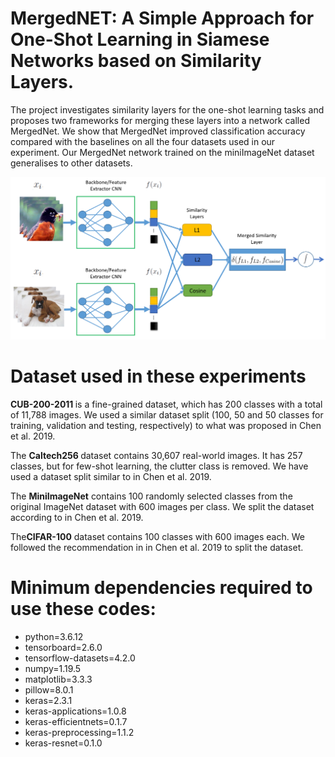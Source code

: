 # MergedNET: A Simple Approach for One-Shot Learning in Siamese Networks based on Similarity Layers.
The project investigates similarity layers for the one-shot learning tasks and proposes two frameworks for merging these layers into a network called MergedNet. We show that MergedNet improved classification accuracy compared with the baselines on all the four datasets used in our experiment. Our MergedNet network trained on the miniImageNet dataset generalises to other datasets. 

<img src="architecture.png" />

# Dataset used in these experiments

<b>CUB-200-2011 </b> is a fine-grained dataset, which has 200 classes with a total of 11,788 images. We used a similar dataset split (100, 50 and 50 classes for training, validation and testing, respectively) to what was proposed in Chen et al. 2019.

The <b>Caltech256 </b> dataset contains 30,607 real-world images. It has 257 classes, but for few-shot learning, the clutter class is removed. We have used a dataset split similar to in Chen et al. 2019.

The <b>MiniImageNet</b> contains 100 randomly selected classes from the original ImageNet dataset with 600 images per class. We split the dataset according to in Chen et al. 2019.

The<b>CIFAR-100</b> dataset contains 100 classes with 600 images each. We followed the recommendation in in Chen et al. 2019 to split the dataset.

# Minimum dependencies required to use these codes:
<ul>
  <li>python=3.6.12</li>
  <li>tensorboard=2.6.0</li>
  <li>tensorflow-datasets=4.2.0</li>
  <li>numpy=1.19.5</li>
  <li>matplotlib=3.3.3</li>
  <li>pillow=8.0.1</li>
  <li>keras=2.3.1</li>
  <li>keras-applications=1.0.8</li>
  <li>keras-efficientnets=0.1.7</li>
  <li>keras-preprocessing=1.1.2</li>
  <li>keras-resnet=0.1.0</li>
  </ul>
